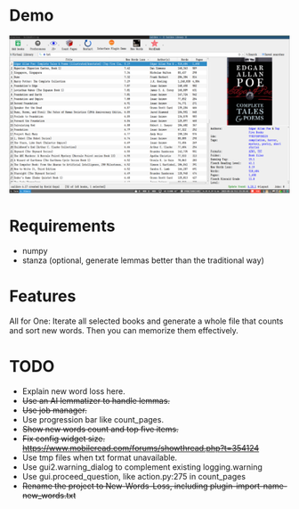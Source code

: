 # Demo

![](demo.png)

# Requirements

* numpy
* stanza (optional, generate lemmas better than the traditional way)

# Features

All for One: Iterate all selected books and generate a whole file that counts and sort new words. Then you can memorize them effectively.

# TODO

* Explain new word loss here.
* ~~Use an AI lemmatizer to handle lemmas.~~
* ~~Use job manager.~~
* Use progression bar like count_pages.
* ~~Show new words count and top five items.~~
* ~~Fix config widget size. https://www.mobileread.com/forums/showthread.php?t=354124~~
* Use tmp files when txt format unavailable.
* Use gui2.warning_dialog to complement existing logging.warning
* Use gui.proceed_question, like action.py:275 in count_pages
* ~~Rename the project to New-Words-Loss, including plugin-import-name-new_words.txt~~
